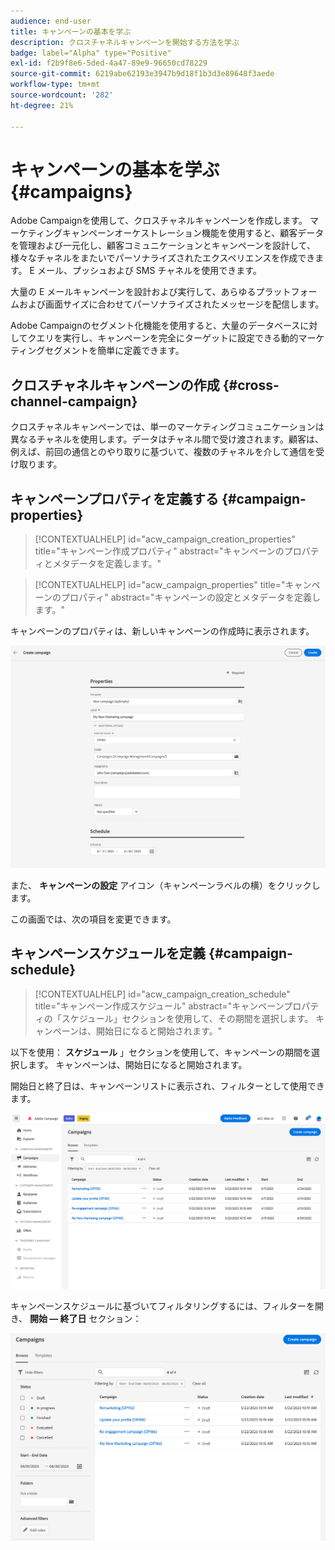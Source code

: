 ```yaml
---
audience: end-user
title: キャンペーンの基本を学ぶ
description: クロスチャネルキャンペーンを開始する方法を学ぶ
badge: label="Alpha" type="Positive"
exl-id: f2b9f8e6-5ded-4a47-89e9-96650cd78229
source-git-commit: 6219abe62193e3947b9d18f1b3d3e89648f3aede
workflow-type: tm+mt
source-wordcount: '282'
ht-degree: 21%

---
```


# キャンペーンの基本を学ぶ {#campaigns}

Adobe Campaignを使用して、クロスチャネルキャンペーンを作成します。 マーケティングキャンペーンオーケストレーション機能を使用すると、顧客データを管理および一元化し、顧客コミュニケーションとキャンペーンを設計して、様々なチャネルをまたいでパーソナライズされたエクスペリエンスを作成できます。 E メール、プッシュおよび SMS チャネルを使用できます。

大量の E メールキャンペーンを設計および実行して、あらゆるプラットフォームおよび画面サイズに合わせてパーソナライズされたメッセージを配信します。
<!--Measure the effectiveness of your deliveries with detailed reports including thecounts of opens, clicks, forwards, and more.--> Adobe Campaignのセグメント化機能を使用すると、大量のデータベースに対してクエリを実行し、キャンペーンを完全にターゲットに設定できる動的マーケティングセグメントを簡単に定義できます。

## クロスチャネルキャンペーンの作成 {#cross-channel-campaign}

クロスチャネルキャンペーンでは、単一のマーケティングコミュニケーションは異なるチャネルを使用します。データはチャネル間で受け渡されます。顧客は、例えば、前回の通信とのやり取りに基づいて、複数のチャネルを介して通信を受け取ります。

## キャンペーンプロパティを定義する {#campaign-properties}

>[!CONTEXTUALHELP]
>id="acw_campaign_creation_properties"
>title="キャンペーン作成プロパティ"
>abstract="キャンペーンのプロパティとメタデータを定義します。"

>[!CONTEXTUALHELP]
>id="acw_campaign_properties"
>title="キャンペーンのプロパティ"
>abstract="キャンペーンの設定とメタデータを定義します。"

キャンペーンのプロパティは、新しいキャンペーンの作成時に表示されます。

![キャンペーンプロパティを定義する](assets/campaign-properties.png)

また、 **キャンペーンの設定** アイコン（キャンペーンラベルの横）をクリックします。

この画面では、次の項目を変更できます。



## キャンペーンスケジュールを定義 {#campaign-schedule}

>[!CONTEXTUALHELP]
>id="acw_campaign_creation_schedule"
>title="キャンペーン作成スケジュール"
>abstract="キャンペーンプロパティの「スケジュール」セクションを使用して、その期間を選択します。 キャンペーンは、開始日になると開始されます。"

以下を使用： **スケジュール** 」セクションを使用して、キャンペーンの期間を選択します。 キャンペーンは、開始日になると開始されます。

開始日と終了日は、キャンペーンリストに表示され、フィルターとして使用できます。

![キャンペーンリスト](assets/campaign-list.png)

キャンペーンスケジュールに基づいてフィルタリングするには、フィルターを開き、 **開始 — 終了日** セクション：

![キャンペーンリスト](assets/campaign-filter-on-dates.png)

